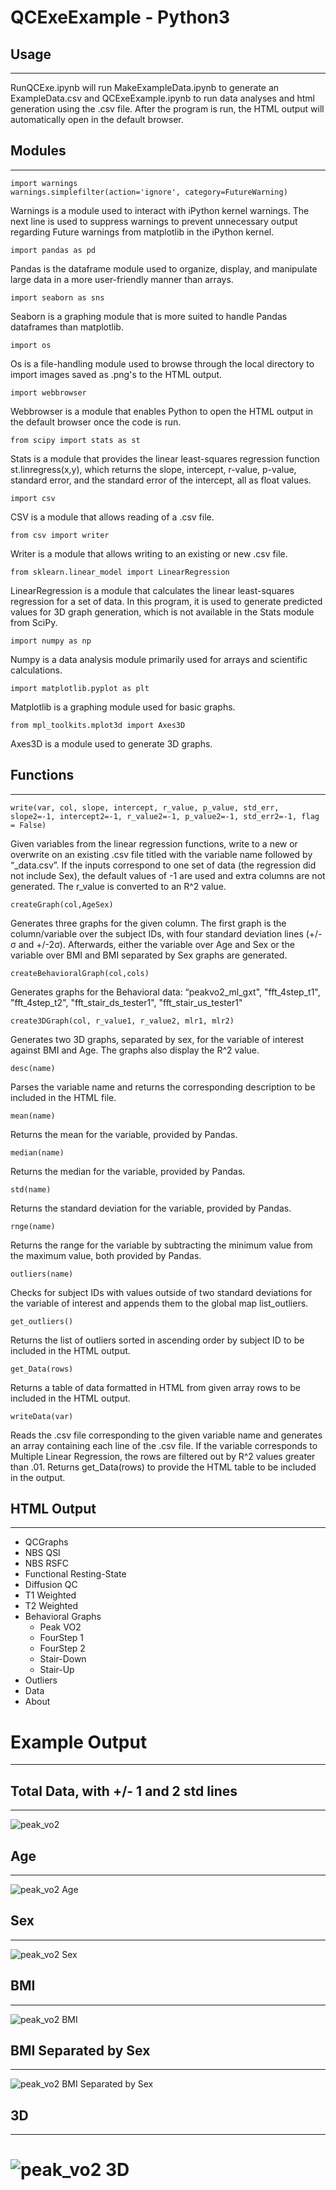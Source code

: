 # QCExeExample - Python3
## Usage
--------------
RunQCExe.ipynb will run MakeExampleData.ipynb to generate an ExampleData.csv and QCExeExample.ipynb to run data analyses and html generation using the .csv file. After the program is run, the HTML output will automatically open in the default browser.
## Modules
--------------

```
import warnings
warnings.simplefilter(action='ignore', category=FutureWarning) 
```
Warnings is a module used to interact with iPython kernel warnings. The next line is used to suppress warnings to prevent unnecessary output regarding Future warnings from matplotlib in the iPython kernel.

```
import pandas as pd
```
Pandas is the dataframe module used to organize, display, and manipulate large data in a more user-friendly manner than arrays.

```
import seaborn as sns
```
Seaborn is a graphing module that is more suited to handle Pandas dataframes than matplotlib.

```
import os
```
Os is a file-handling module used to browse through the local directory to import images saved as .png's to the HTML output.

```
import webbrowser
```
Webbrowser is a module that enables Python to open the HTML output in the default browser once the code is run.

```
from scipy import stats as st
```
Stats is a module that provides the linear least-squares regression function st.linregress(x,y), which returns the slope, intercept, r-value, p-value, standard error, and the standard error of the intercept, all as float values.

```
import csv
```
CSV is a module that allows reading of a .csv file.

```
from csv import writer
```
Writer is a module that allows writing to an existing or new .csv file.

```
from sklearn.linear_model import LinearRegression
```
LinearRegression is a module that calculates the linear least-squares regression for a set of data. In this program, it is used to generate predicted values for 3D graph generation, which is not available in the Stats module from SciPy.

```
import numpy as np
```
Numpy is a data analysis module primarily used for arrays and scientific calculations.

```
import matplotlib.pyplot as plt
```
Matplotlib is a graphing module used for basic graphs.

```
from mpl_toolkits.mplot3d import Axes3D
```
Axes3D is a module used to generate 3D graphs.

## Functions
--------------
```
write(var, col, slope, intercept, r_value, p_value, std_err, slope2=-1, intercept2=-1, r_value2=-1, p_value2=-1, std_err2=-1, flag = False)
```
Given variables from the linear regression functions, write to a new or overwrite on an existing .csv file titled with the variable name followed by “_data.csv”. If the inputs correspond to one set of data (the regression did not include Sex), the default values of -1 are used and extra columns are not generated. The r_value is converted to an R^2 value.

```
createGraph(col,AgeSex)
```
Generates three graphs for the given column. The first graph is the column/variable over the subject IDs, with four standard deviation lines (+/-σ and +/-2σ). Afterwards, either the variable over Age and Sex or the variable over BMI and BMI separated by Sex graphs are generated.
```
createBehavioralGraph(col,cols)
```
Generates graphs for the Behavioral data: “peakvo2_ml_gxt", "fft_4step_t1", "fft_4step_t2", "fft_stair_ds_tester1", "fft_stair_us_tester1"
```
create3DGraph(col, r_value1, r_value2, mlr1, mlr2)
```
Generates two 3D graphs, separated by sex, for the variable of interest against BMI and Age. The graphs also display the R^2 value.
```
desc(name)
```
Parses the variable name and returns the corresponding description to be included in the HTML file.
```
mean(name)
```
Returns the mean for the variable, provided by Pandas.
```
median(name)
```
Returns the median for the variable, provided by Pandas.
```
std(name)
```
Returns the standard deviation for the variable, provided by Pandas.
```
rnge(name)
```
Returns the range for the variable by subtracting the minimum value from the maximum value, both provided by Pandas.
```
outliers(name)
```
Checks for subject IDs with values outside of two standard deviations for the variable of interest and appends them to the global map list_outliers.
```
get_outliers()
```
Returns the list of outliers sorted in ascending order by subject ID to be included in the HTML output.
```
get_Data(rows)
```
Returns a table of data formatted in HTML from given array rows to be included in the HTML output. 
```
writeData(var)
```
Reads the .csv file corresponding to the given variable name and generates an array containing each line of the .csv file. If the variable corresponds to Multiple Linear Regression, the rows are filtered out by R^2 values greater than .01. Returns get_Data(rows) to provide the HTML table to be included in the output.

## HTML Output
--------------
* QCGraphs 
* NBS QSI
* NBS RSFC
* Functional Resting-State
* Diffusion QC
* T1 Weighted
* T2 Weighted
* Behavioral Graphs 
    * Peak VO2
    * FourStep 1
    * FourStep 2
    * Stair-Down
    * Stair-Up
* Outliers
* Data
* About
# Example Output
--------------
## Total Data, with +/- 1 and 2 std lines
--------------
![peak_vo2](peakvo2_ml_gxt.png)
## Age
--------------
![peak_vo2 Age](peakvo2_ml_gxt_Age.png)
## Sex
--------------
![peak_vo2 Sex](peakvo2_ml_gxt_Sex.png)
## BMI
--------------
![peak_vo2 BMI](peakvo2_ml_gxt_BMI.png)
## BMI Separated by Sex
--------------
![peak_vo2 BMI Separated by Sex](peakvo2_ml_gxt_BxS.png)
## 3D
--------------
![peak_vo2 3D](peakvo2_ml_gxt_3D.png)
=======